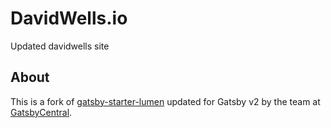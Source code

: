 # DavidWells.io

Updated davidwells site

## About

This is a fork of
[gatsby-starter-lumen](https://github.com/alxshelepenok/gatsby-starter-lumen)
updated for Gatsby v2 by the team at
[GatsbyCentral](https://www.gatsbycentral.com/).
